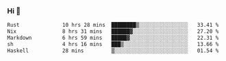 ### Hi 👋

<!--START_SECTION:waka-->

```txt
Rust              10 hrs 28 mins  ████████▒░░░░░░░░░░░░░░░░   33.41 %
Nix               8 hrs 31 mins   ██████▓░░░░░░░░░░░░░░░░░░   27.20 %
Markdown          6 hrs 59 mins   █████▓░░░░░░░░░░░░░░░░░░░   22.31 %
sh                4 hrs 16 mins   ███▒░░░░░░░░░░░░░░░░░░░░░   13.66 %
Haskell           28 mins         ▒░░░░░░░░░░░░░░░░░░░░░░░░   01.54 %
```

<!--END_SECTION:waka-->
